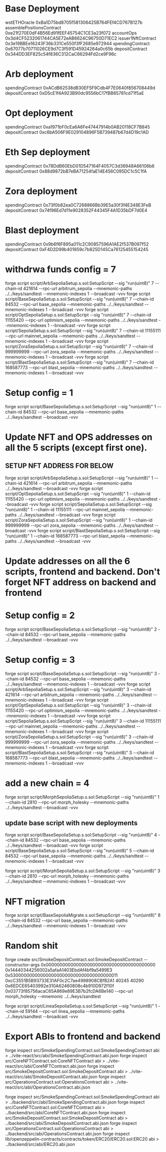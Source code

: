 # Base Deployment
wstETHOracle 0xBa1D75bd8705f581306425B764FEf4CD767B127b
assemblePositionsContract 0xe21f270E0dF4B56Ed91fEEF45754C1CE3a23f072
accountOps 0x3d4CF5232061744CA5E72eAB6624C96750D71EC2
issuer1NftContract 0x3e19BBEe16243F36b331Ce550f3fF2685e972944
spendingContract 0x67077b70711026CE9d7C3f591D45924264a0c65b
depositContract 0x344DD3EF825c54f836C312CaC66294Fd2ce9F96c

# Arb deployment
spendingContract 0xACdB62538dB30EF5F9Cdb4F7E0640f856708449d
depositContract 0xD5cE1f4A923B90dc9556bC17fBB65781cd71f5aE

# Opt deployment
spendingContract 0xa1971bF0cEa6A6Fe47447914b0AB20118CF7B845
depositContract 0xc6bA506F9E029104896F5B739487b67d4D19c1AD

# Eth Sep deployment
spendingContract 0x78DdB60EbD01D547164F4057C3d36948A66106b6
depositContract 0x88d9872bB7eBA71254faE14E456C095DC1c5C1fA

# Zora deployment
spendingContract 0x73f0b82ea0C7268866Bb39E5a30f3f4E348E3FeB
depositContract 0x74f96Ed7d11e9028352F44345F4A1D35bDF7d0E4

# Blast deployment
spendingContract 0x9b6f6F895a011c2C90857596A1AE2f537B097f52
depositContract 0xF4D2D99b401859c7b825D145Ca76125455154245

# withdrwa funds config = 7
forge script script/ArbSepoliaSetup.s.sol:SetupScript --sig "run(uint8)" 7 --chain-id 421614 --rpc-url arbitrum_sepolia --mnemonic-paths ../../keys/sandtest --mnemonic-indexes 1 --broadcast -vvv
forge script script/BaseSepoliaSetup.s.sol:SetupScript --sig "run(uint8)" 7 --chain-id 84532 --rpc-url base_sepolia --mnemonic-paths ../../keys/sandtest --mnemonic-indexes 1 --broadcast -vvv
forge script script/OptSepoliaSetup.s.sol:SetupScript --sig "run(uint8)" 7 --chain-id 11155420 --rpc-url optimism_sepolia --mnemonic-paths ../../keys/sandtest --mnemonic-indexes 1 --broadcast -vvv
forge script script/SepoliaSetup.s.sol:SetupScript --sig "run(uint8)" 7 --chain-id 11155111 --rpc-url mainnet_sepolia --mnemonic-paths ../../keys/sandtest --mnemonic-indexes 1 --broadcast -vvv
forge script script/ZoraSepoliaSetup.s.sol:SetupScript --sig "run(uint8)" 7 --chain-id 999999999 --rpc-url zora_sepolia --mnemonic-paths ../../keys/sandtest --mnemonic-indexes 1 --broadcast -vvv
forge script script/BlastSepoliaSetup.s.sol:SetupScript --sig "run(uint8)" 7 --chain-id 168587773 --rpc-url blast_sepolia --mnemonic-paths ../../keys/sandtest --mnemonic-indexes 1 --broadcast -vvv

# Setup config = 1
forge script script/BaseSepoliaSetup.s.sol:SetupScript --sig "run(uint8)" 1 --chain-id 84532 --rpc-url base_sepolia --mnemonic-paths ../../keys/sandtest --broadcast -vvv

# Update NFT and OPS addresses on all the 5 scripts (except first one). 

## SETUP NFT ADDRESS FOR BELOW
forge script script/ArbSepoliaSetup.s.sol:SetupScript --sig "run(uint8)" 1 --chain-id 421614 --rpc-url arbitrum_sepolia --mnemonic-paths ../../keys/sandtest --broadcast -vvv
forge script script/OptSepoliaSetup.s.sol:SetupScript --sig "run(uint8)" 1 --chain-id 11155420 --rpc-url optimism_sepolia --mnemonic-paths ../../keys/sandtest --broadcast -vvv
forge script script/SepoliaSetup.s.sol:SetupScript --sig "run(uint8)" 1 --chain-id 11155111 --rpc-url mainnet_sepolia --mnemonic-paths ../../keys/sandtest --broadcast -vvv
forge script script/ZoraSepoliaSetup.s.sol:SetupScript --sig "run(uint8)" 1 --chain-id 999999999 --rpc-url zora_sepolia --mnemonic-paths ../../keys/sandtest --broadcast -vvv
forge script script/BlastSepoliaSetup.s.sol:SetupScript --sig "run(uint8)" 1 --chain-id 168587773 --rpc-url blast_sepolia --mnemonic-paths ../../keys/sandtest --broadcast -vvv

# Update addresses on all the 6 scripts, frontend and backend. Don't forget NFT address on backend and frontend

# Setup config = 2
forge script script/BaseSepoliaSetup.s.sol:SetupScript --sig "run(uint8)" 2 --chain-id 84532 --rpc-url base_sepolia --mnemonic-paths ../../keys/sandtest --broadcast -vvv

# Setup config = 3
forge script script/BaseSepoliaSetup.s.sol:SetupScript --sig "run(uint8)" 3 --chain-id 84532 --rpc-url base_sepolia --mnemonic-paths ../../keys/sandtest --mnemonic-indexes 1 --broadcast -vvv
forge script script/ArbSepoliaSetup.s.sol:SetupScript --sig "run(uint8)" 3 --chain-id 421614 --rpc-url arbitrum_sepolia --mnemonic-paths ../../keys/sandtest --mnemonic-indexes 1 --broadcast -vvv
forge script script/OptSepoliaSetup.s.sol:SetupScript --sig "run(uint8)" 3 --chain-id 11155420 --rpc-url optimism_sepolia --mnemonic-paths ../../keys/sandtest --mnemonic-indexes 1 --broadcast -vvv
forge script script/SepoliaSetup.s.sol:SetupScript --sig "run(uint8)" 3 --chain-id 11155111 --rpc-url mainnet_sepolia --mnemonic-paths ../../keys/sandtest --mnemonic-indexes 1 --broadcast -vvv
forge script script/ZoraSepoliaSetup.s.sol:SetupScript --sig "run(uint8)" 3 --chain-id 999999999 --rpc-url zora_sepolia --mnemonic-paths ../../keys/sandtest --mnemonic-indexes 1 --broadcast -vvv
forge script script/BlastSepoliaSetup.s.sol:SetupScript --sig "run(uint8)" 3 --chain-id 168587773 --rpc-url blast_sepolia --mnemonic-paths ../../keys/sandtest --mnemonic-indexes 1 --broadcast -vvv


# add a new chain = 4
forge script script/MorphSepoliaSetup.s.sol:SetupScript --sig "run(uint8)" 1 --chain-id 2810 --rpc-url morph_holesky --mnemonic-paths ../../keys/sandtest --broadcast -vvv

## update base script with new deployments
forge script script/BaseSepoliaSetup.s.sol:SetupScript --sig "run(uint8)" 4 --chain-id 84532 --rpc-url base_sepolia --mnemonic-paths ../../keys/sandtest --broadcast -vvv
forge script script/BaseSepoliaSetup.s.sol:SetupScript --sig "run(uint8)" 5 --chain-id 84532 --rpc-url base_sepolia --mnemonic-paths ../../keys/sandtest --mnemonic-indexes 1 --broadcast -vvv

forge script script/MorphSepoliaSetup.s.sol:SetupScript --sig "run(uint8)" 3 --chain-id 2810 --rpc-url morph_holesky --mnemonic-paths ../../keys/sandtest --mnemonic-indexes 1 --broadcast -vvv

# NFT migration
forge script script/BaseSepoliaMigrate.s.sol:SetupScript --sig "run(uint8)" 8 --chain-id 84532 --rpc-url base_sepolia --mnemonic-paths ../../keys/sandtest --mnemonic-indexes 1 --broadcast -vvv


# Random shit

forge create src/SmokeDepositContract.sol:SmokeDepositContract --constructor-args 0x0000000000000000000000000000000000000000 0x14440344256002a5afaA1403EbdAf4bf9a5499E3 0x5300000000000000000000000000000000000011 0xcC3551B5B93733E31AF0c2C7ae4998908CBfB2A1 40245 40290 0x6EDCE65403992e310A62460808c4b910D972f10f 0x03773f85756acaC65A869e89E3B7b2fcDA6Be140 --rpc-url morph_holesky --mnemonic ../../keys/sandtest

forge script script/LineaSepoliaSetup.s.sol:SetupScript --sig "run(uint8)" 1 --chain-id 59144 --rpc-url linea_sepolia --mnemonic-paths ../../keys/sandtest --broadcast -vvv

# Export ABIs to frontend and backend

forge inspect src/SmokeSpendingContract.sol:SmokeSpendingContract abi > ../vite-react/src/abi/SmokeSpendingContract.abi.json
forge inspect src/CoreNFTContract.sol:CoreNFTContract abi > ../vite-react/src/abi/CoreNFTContract.abi.json
forge inspect src/SmokeDepositContract.sol:SmokeDepositContract abi > ../vite-react/src/abi/SmokeDepositContract.abi.json
forge inspect src/OperationsContract.sol:OperationsContract abi > ../vite-react/src/abi/OperationsContract.abi.json

forge inspect src/SmokeSpendingContract.sol:SmokeSpendingContract abi > ../backend/src/abi/SmokeSpendingContract.abi.json
forge inspect src/CoreNFTContract.sol:CoreNFTContract abi > ../backend/src/abi/CoreNFTContract.abi.json
forge inspect src/SmokeDepositContract.sol:SmokeDepositContract abi > ../backend/src/abi/SmokeDepositContract.abi.json
forge inspect src/OperationsContract.sol:OperationsContract abi > ../backend/src/abi/OperationsContract.abi.json
forge inspect lib/openzeppelin-contracts/contracts/token/ERC20/ERC20.sol:ERC20 abi > ../backend/src/abi/ERC20.abi.json